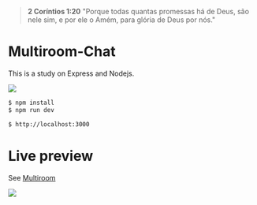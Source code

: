 ﻿> **2 Coríntios 1:20** "Porque todas quantas promessas há de Deus, são nele sim, e por ele o Amém, para glória de Deus por nós."

# Multiroom-Chat

This is a study on Express and Nodejs.

[![](https://encrypted-tbn0.gstatic.com/images?q=tbn:ANd9GcTEk4n4sRwIXskHdcAzj-vKkjVDDXItbTvj332CRbUgdF3Nx12Q)](https://nodejs.org/en/)

```sh
$ npm install
$ npm run dev
```

```sh
$ http://localhost:3000
```

# Live preview
See [Multiroom](https://multiroom.herokuapp.com/)


[![](http://www.codecheese.com/wp-content/uploads/heroku-logo.png)](https://www.heroku.com/)